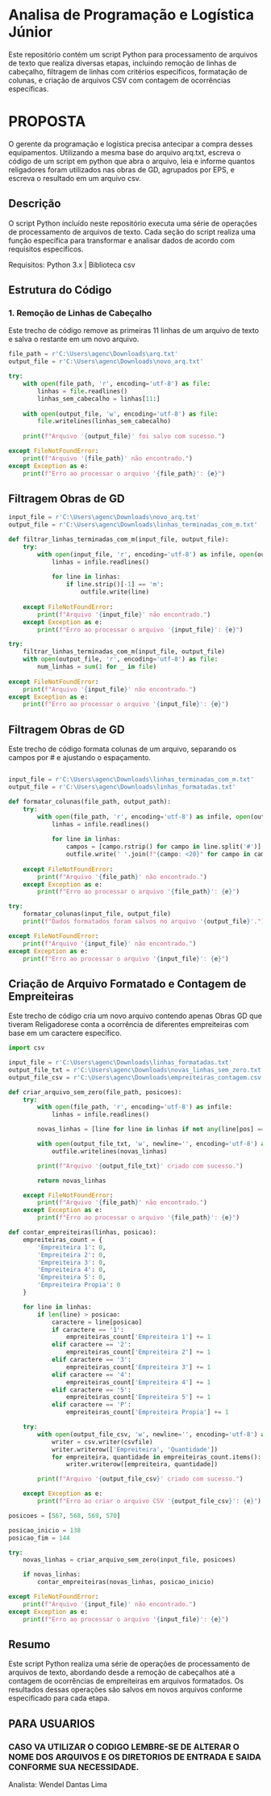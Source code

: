 # Analisa de Programação e Logística Júnior
Este repositório contém um script Python para processamento de arquivos de texto que realiza diversas etapas, incluindo remoção de linhas de cabeçalho, filtragem de linhas com critérios específicos, formatação de colunas, e criação de arquivos CSV com contagem de ocorrências específicas.

# PROPOSTA
O gerente da programação e logística precisa antecipar a compra desses equipamentos. Utilizando a mesma base do arquivo arq.txt, escreva o código de um script em python que abra o arquivo, leia e informe quantos religadores foram utilizados nas obras de GD, agrupados por EPS, e escreva o resultado em um arquivo csv.

## Descrição

O script Python incluído neste repositório executa uma série de operações de processamento de arquivos de texto. Cada seção do script realiza uma função específica para transformar e analisar dados de acordo com requisitos específicos.

Requisitos: Python 3.x  | Biblioteca csv
    
## Estrutura do Código

### 1. Remoção de Linhas de Cabeçalho

Este trecho de código remove as primeiras 11 linhas de um arquivo de texto e salva o restante em um novo arquivo.

```python
file_path = r'C:\Users\agenc\Downloads\arq.txt'
output_file = r'C:\Users\agenc\Downloads\novo_arq.txt'

try:
    with open(file_path, 'r', encoding='utf-8') as file:
        linhas = file.readlines()
        linhas_sem_cabecalho = linhas[11:]
    
    with open(output_file, 'w', encoding='utf-8') as file:
        file.writelines(linhas_sem_cabecalho)
    
    print(f"Arquivo '{output_file}' foi salvo com sucesso.")

except FileNotFoundError:
    print(f"Arquivo '{file_path}' não encontrado.")
except Exception as e:
    print(f"Erro ao processar o arquivo '{file_path}': {e}")
```

## Filtragem Obras de GD
```python
input_file = r'C:\Users\agenc\Downloads\novo_arq.txt'
output_file = r'C:\Users\agenc\Downloads\linhas_terminadas_com_m.txt'

def filtrar_linhas_terminadas_com_m(input_file, output_file):
    try:
        with open(input_file, 'r', encoding='utf-8') as infile, open(output_file, 'w', encoding='utf-8') as outfile:
            linhas = infile.readlines()
            
            for line in linhas:
                if line.strip()[-1] == 'm':
                    outfile.write(line)
    
    except FileNotFoundError:
        print(f"Arquivo '{input_file}' não encontrado.")
    except Exception as e:
        print(f"Erro ao processar o arquivo '{input_file}': {e}")

try:
    filtrar_linhas_terminadas_com_m(input_file, output_file)
    with open(output_file, 'r', encoding='utf-8') as file:
        num_linhas = sum(1 for _ in file)
    
except FileNotFoundError:
    print(f"Arquivo '{input_file}' não encontrado.")
except Exception as e:
    print(f"Erro ao processar o arquivo '{input_file}': {e}")

```

## Filtragem Obras de GD
Este trecho de código formata colunas de um arquivo, separando os campos por # e ajustando o espaçamento.

```python

input_file = r'C:\Users\agenc\Downloads\linhas_terminadas_com_m.txt'
output_file = r'C:\Users\agenc\Downloads\linhas_formatadas.txt'

def formatar_colunas(file_path, output_path):
    try:
        with open(file_path, 'r', encoding='utf-8') as infile, open(output_path, 'w', encoding='utf-8') as outfile:
            linhas = infile.readlines()
            
            for line in linhas:
                campos = [campo.rstrip() for campo in line.split('#')]
                outfile.write(' '.join(f"{campo: <20}" for campo in campos) + '\n')
    
    except FileNotFoundError:
        print(f"Arquivo '{file_path}' não encontrado.")
    except Exception as e:
        print(f"Erro ao processar o arquivo '{file_path}': {e}")

try:
    formatar_colunas(input_file, output_file)
    print(f"Dados formatados foram salvos no arquivo '{output_file}'.")

except FileNotFoundError:
    print(f"Arquivo '{input_file}' não encontrado.")
except Exception as e:
    print(f"Erro ao processar o arquivo '{input_file}': {e}")
```

## Criação de Arquivo Formatado e Contagem de Empreiteiras
Este trecho de código cria um novo arquivo contendo apenas Obras GD que tiveram Religadorese conta a ocorrência de diferentes empreiteiras com base em um caractere específico.

```python
import csv

input_file = r'C:\Users\agenc\Downloads\linhas_formatadas.txt'
output_file_txt = r'C:\Users\agenc\Downloads\novas_linhas_sem_zero.txt'
output_file_csv = r'C:\Users\agenc\Downloads\empreiteiras_contagem.csv'

def criar_arquivo_sem_zero(file_path, posicoes):
    try:
        with open(file_path, 'r', encoding='utf-8') as infile:
            linhas = infile.readlines()

        novas_linhas = [line for line in linhas if not any(line[pos] == '0' for pos in posicoes)]

        with open(output_file_txt, 'w', newline='', encoding='utf-8') as outfile:
            outfile.writelines(novas_linhas)

        print(f"Arquivo '{output_file_txt}' criado com sucesso.")

        return novas_linhas

    except FileNotFoundError:
        print(f"Arquivo '{file_path}' não encontrado.")
    except Exception as e:
        print(f"Erro ao processar o arquivo '{file_path}': {e}")

def contar_empreiteiras(linhas, posicao):
    empreiteiras_count = {
        'Empreiteira 1': 0,
        'Empreiteira 2': 0,
        'Empreiteira 3': 0,
        'Empreiteira 4': 0,
        'Empreiteira 5': 0,
        'Empreiteira Propia': 0
    }

    for line in linhas:
        if len(line) > posicao:
            caractere = line[posicao]
            if caractere == '1':
                empreiteiras_count['Empreiteira 1'] += 1
            elif caractere == '2':
                empreiteiras_count['Empreiteira 2'] += 1
            elif caractere == '3':
                empreiteiras_count['Empreiteira 3'] += 1
            elif caractere == '4':
                empreiteiras_count['Empreiteira 4'] += 1
            elif caractere == '5':
                empreiteiras_count['Empreiteira 5'] += 1
            elif caractere == 'P':
                empreiteiras_count['Empreiteira Propia'] += 1

    try:
        with open(output_file_csv, 'w', newline='', encoding='utf-8') as csvfile:
            writer = csv.writer(csvfile)
            writer.writerow(['Empreiteira', 'Quantidade'])
            for empreiteira, quantidade in empreiteiras_count.items():
                writer.writerow([empreiteira, quantidade])

        print(f"Arquivo '{output_file_csv}' criado com sucesso.")

    except Exception as e:
        print(f"Erro ao criar o arquivo CSV '{output_file_csv}': {e}")

posicoes = [567, 568, 569, 570]

posicao_inicio = 138
posicao_fim = 144

try:
    novas_linhas = criar_arquivo_sem_zero(input_file, posicoes)

    if novas_linhas:
        contar_empreiteiras(novas_linhas, posicao_inicio)

except FileNotFoundError:
    print(f"Arquivo '{input_file}' não encontrado.")
except Exception as e:
    print(f"Erro ao processar o arquivo '{input_file}': {e}")


```

## Resumo

Este script Python realiza uma série de operações de processamento de arquivos de texto, abordando desde a remoção de cabeçalhos até a contagem de ocorrências de empreiteiras em arquivos formatados. Os resultados dessas operações são salvos em novos arquivos conforme especificado para cada etapa.

## PARA USUARIOS
### CASO VA UTILIZAR O CODIGO LEMBRE-SE DE ALTERAR O NOME DOS ARQUIVOS E OS DIRETORIOS DE ENTRADA E SAIDA CONFORME SUA NECESSIDADE.


Analista: Wendel Dantas Lima
